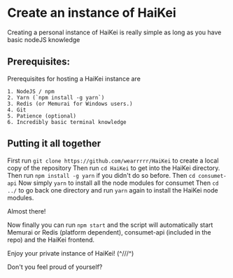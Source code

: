 # Create an instance of HaiKei

Creating a personal instance of HaiKei is really simple as long as you have basic nodeJS knowledge

## Prerequisites:

Prerequisites for hosting a HaiKei instance are
```
1. NodeJS / npm 
2. Yarn (`npm install -g yarn`)
3. Redis (or Memurai for Windows users.)
4. Git
5. Patience (optional)
6. Incredibly basic terminal knowledge
```

## Putting it all together

First run `git clone https://github.com/wearrrrr/HaiKei` to create a local copy of the repository
Then run `cd HaiKei` to get into the HaiKei directory.
Then run `npm install -g yarn` if you didn't do so before.
Then `cd consumet-api`
Now simply `yarn` to install all the node modules for consumet
Then `cd ../` to go back one directory and run `yarn` again to install the HaiKei node modules.

Almost there!

Now finally you can run `npm start` and the script will automatically start Memurai or Redis (platform dependent), consumet-api (included in the repo) and the HaiKei frontend.

Enjoy your private instance of HaiKei! (^///^) 

Don't you feel proud of yourself?